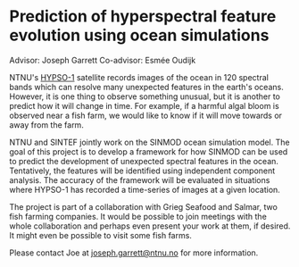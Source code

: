 Prediction of hyperspectral feature evolution using ocean simulations
==
Advisor: Joseph Garrett
Co-advisor: Esmée Oudijk

NTNU's [HYPSO-1](https://www.ntnu.edu/web/smallsat/ntnu-smallsat-lab) satellite records images of the ocean in 120 spectral bands which can resolve many unexpected features in the earth's oceans. However, it is one thing to observe something unusual, but it is another to predict how it will change in time. For example, if a harmful algal bloom is observed near a fish farm, we would like to know if it will move towards or away from the farm. 

NTNU and SINTEF jointly work on the SINMOD ocean simulation model. The goal of this project is to develop a framework for how SINMOD can be used to predict the development of unexpected spectral features in the ocean. Tentatively, the features will be identified using independent component analysis. The accuracy of the framework will be evaluated in situations where HYPSO-1 has recorded a time-series of images at a given location. 

The project is part of a collaboration with Grieg Seafood and Salmar, two fish farming companies. It would be possible to join meetings with the whole collaboration and perhaps even present your work at them, if desired. It might even be possible to visit some fish farms. 

Please contact Joe at joseph.garrett@ntnu.no for more information.
